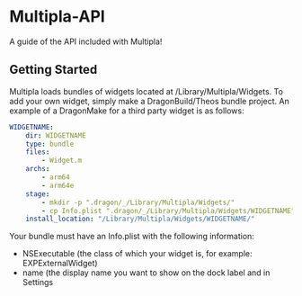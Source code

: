 # Multipla-API
A guide of the API included with Multipla!

## Getting Started
Multipla loads bundles of widgets located at /Library/Multipla/Widgets. To add your own widget, simply make a DragonBuild/Theos bundle project. An example of a DragonMake for a third party widget is as follows:

```yaml
WIDGETNAME:
    dir: WIDGETNAME
    type: bundle
    files:
        - Widget.m
    archs:
        - arm64
        - arm64e
    stage: 
        - mkdir -p ".dragon/_/Library/Multipla/Widgets/"
        - cp Info.plist ".dragon/_/Library/Multipla/Widgets/WIDGETNAME"
    install_location: "/Library/Multipla/Widgets/WIDGETNAME/"
 ```

Your bundle must have an Info.plist with the following information:
- NSExecutable (the class of which your widget is, for example: EXPExternalWidget)
- name (the display name you want to show on the dock label and in Settings
